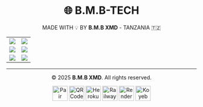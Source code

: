 <div align="center">

# 🌐 B.M.B-TECH  

MADE WITH 💡 BY **B.M.B XMD** - TANZANIA 🇹🇿  

<table>
  <tr>
    <td>
      <a href="https://dashboard.Pair.com/new"><img src="https://img.shields.io/badge/Pair%20Code-430098?style=for-the-badge&logowhatsapp&logoColor=white" /></a>
    </td>
    <td>
      <a href="#"><img src="https://img.shields.io/badge/QR%20Code-00eaff?style=for-the-badge&logo=qrcode&logoColor=white&labelColor=ff00d4" /></a>
    </td>
  </tr>
  <tr>
    <td>
      <a href="https://dashboard.heroku.com/new"><img src="https://img.shields.io/badge/Deploy%20Heroku-430098?style=for-the-badge&logo=heroku&logoColor=white" /></a>
    </td>
    <td>
      <a href="https://railway.app/new"><img src="https://img.shields.io/badge/Deploy%20Railway-0B0D0E?style=for-the-badge&logo=railway&logoColor=white" /></a>
    </td>
  </tr>
  <tr>
    <td>
      <a href="https://render.com/deploy"><img src="https://img.shields.io/badge/Deploy%20Render-46E3B7?style=for-the-badge&logo=render&logoColor=white" /></a>
    </td>
    <td>
      <a href="https://www.koyeb.com/"><img src="https://img.shields.io/badge/Deploy%20Koyeb-121212?style=for-the-badge&logo=koyeb&logoColor=white" /></a>
    </td>
  </tr>
</table>

---

© 2025 **B.M.B XMD**. All rights reserved.  

<a href="#"><img src="https://cdn-icons-png.flaticon.com/512/906/906324.png" width="40px" title="Pair Code"/></a>
<a href="#"><img src="https://cdn-icons-png.flaticon.com/512/1077/1077976.png" width="40px" title="QR Code"/></a>
<a href="https://dashboard.heroku.com/new"><img src="https://cdn.jsdelivr.net/gh/devicons/devicon/icons/heroku/heroku-original.svg" width="40px" title="Heroku"/></a>
<a href="https://railway.app/new"><img src="https://railway.app/brand/logo-dark.svg" width="40px" title="Railway"/></a>
<a href="https://render.com/deploy"><img src="https://render.com/images/favicon.png" width="40px" title="Render"/></a>
<a href="https://www.koyeb.com/"><img src="https://avatars.githubusercontent.com/u/67538748?s=200&v=4" width="40px" title="Koyeb"/></a>

</div>

